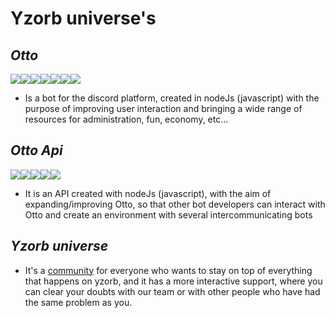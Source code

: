 # Yzorb universe's

***Otto***
-
![](https://img.shields.io/badge/JavaScript-323330?style=for-the-badge&logo=javascript&logoColor=F7DF1E)![](https://img.shields.io/badge/MongoDB-4EA94B?style=for-the-badge&logo=mongodb&logoColor=white)![](https://img.shields.io/badge/Twitch-9146FF?style=for-the-badge&logo=twitch&logoColor=white)![](https://img.shields.io/badge/YouTube-FF0000?style=for-the-badge&logo=youtube&logoColor=white)![](https://img.shields.io/badge/Twitter-1DA1F2?style=for-the-badge&logo=twitter&logoColor=white)![](https://img.shields.io/badge/Discord-5865F2?style=for-the-badge&logo=discord&logoColor=white)![](https://img.shields.io/badge/JWT-000000?style=for-the-badge&logo=JSON%20web%20tokens&logoColor=white)
* Is a bot for the discord platform, created in nodeJs (javascript) with the purpose of improving user interaction and bringing a wide range of resources for administration, fun, economy, etc...

***Otto Api***
-
![](https://img.shields.io/badge/JavaScript-323330?style=for-the-badge&logo=javascript&logoColor=F7DF1E)![](https://img.shields.io/badge/Express.js-000000?style=for-the-badge&logo=express&logoColor=white)![](https://img.shields.io/badge/MongoDB-4EA94B?style=for-the-badge&logo=mongodb&logoColor=white)![](https://img.shields.io/badge/JWT-000000?style=for-the-badge&logo=JSON%20web%20tokens&logoColor=white)![](https://img.shields.io/badge/redis-%23DD0031.svg?&style=for-the-badge&logo=redis&logoColor=white)
*  It is an API created with nodeJs (javascript), with the aim of expanding/improving Otto, so that other bot developers can interact with Otto and create an environment with several intercommunicating bots

***Yzorb universe***
-

* It's a [community](https://discord.gg/eSArGamzeT) for everyone who wants to stay on top of everything that happens on yzorb, and it has a more interactive support, where you can clear your doubts with our team or with other people who have had the same problem as you.